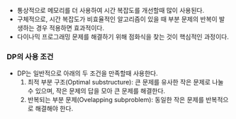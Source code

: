 - 통상적으로 메모리를 더 사용하여 시간 복잡도를 개선할때 많이 사용된다.
- 구체적으로, 시간 복잡도가 비효율적인 알고리즘이 있을 때 부분 문제의 반복이 발생하는 경우 적용하면 효과적이다.
- 다이나믹 프로그래밍 문제를 해결하기 위해 점화식을 찾는 것이 핵심적인 과정이다.

### DP의 사용 조건

- DP는 일반적으로 아래의 두 조건을 만족할때 사용한다.
	1. 최적 부분 구조(Optimal substructure): 큰 문제를 유사한 작은 문제로 나눌 수 있으며, 작은 문제의 답을 모아 큰 문제를 해결한다.
	2. 반복되는 부분 문제(Ovelapping subproblem): 동일한 작은 문제를 반복적으로 해결해야 한다.

#


